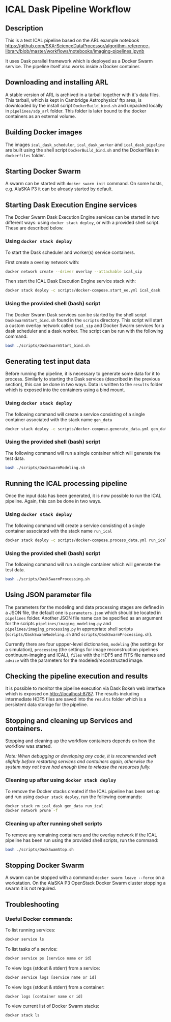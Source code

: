 # ICAL Dask Pipeline Workflow

## Description

This is a test ICAL pipeline based on the ARL example notebook
<https://github.com/SKA-ScienceDataProcessor/algorithm-reference-library/blob/master/workflows/notebooks/imaging-pipelines.ipynb>

It uses Dask parallel framework which is deployed as a Docker Swarm service.
The pipeline itself also works inside a Docker container.

## Downloading and installing ARL

A stable version of ARL is archived in a tarball together with it's data files.
This tarball, which is kept in Cambridge Astrophysics' ftp area, is downloaded
by the install script `DockerBuild_bind.sh` and unpacked locally in
`pipelines/sdp_arl` folder. This folder is later bound to the docker
containers as an external volume.

## Building Docker images

The images `ical_dask_scheduler`, `ical_dask_worker` and `ical_dask_pipeline`
are built using the shell script `DockerBuild_bind.sh` and the Dockerfiles
in `dockerfiles` folder.

## Starting Docker Swarm

A swarm can be started with `docker swarm init` command. On some hosts, e.g. AlaSKA P3 it can be already started by default.

## Starting Dask Execution Engine services

The Docker Swarm Dask Execution Engine services can be started in two different
ways: using `docker stack deploy`, or with a provided shell script. These
are described below.

### Using `docker stack deploy`

To start the Dask scheduler and worker(s) service containers.

First create a overlay network with:

```bash
docker network create --driver overlay --attachable ical_sip
```

Then start the ICAL Dask Execution Engine service stack with:

```bash
docker stack deploy -c scripts/docker-compose.start_ee.yml ical_dask
```

### Using the provided shell (bash) script

The Docker Swarm Dask services can be started by the shell script
`DaskSwarmStart_bind.sh` found in the `scripts` directory. This script will
start a custom overlay network called `ical_sip` and Docker Swarm services for
a dask scheduler and a dask worker. The script can be run with the following
command:

```bash
bash ./scripts/DaskSwarmStart_bind.sh
```

## Generating test input data

Before running the pipeline, it is necessary to generate some data for it to
process. Similarly to starting the Dask services (described in the previous
section), this can be done in two ways. Data is written to the `results`
folder which is exposed into the containers using a bind mount.


### Using `docker stack deploy`

The following command will create a service consisting of a single container
associated with the stack name `gen_data`

```bash
docker stack deploy -c scripts/docker-compose.generate_data.yml gen_data
```

### Using the provided shell (bash) script

The following command will run a single container which will generate the test
data.

```bash
bash ./scripts/DaskSwarmModeling.sh
```

## Running the ICAL processing pipeline

Once the input data has been generated, it is now possible to run the
ICAL pipeline. Again, this can be done in two ways.

### Using `docker stack deploy`

The following command will create a service consisting of a single container
associated with the stack name `run_ical`

```bash
docker stack deploy -c scripts/docker-compose.process_data.yml run_ical
```

### Using the provided shell (bash) script

The following command will run a single container which will generate the test
data.

```bash
bash ./scripts/DaskSwarmProcessing.sh
```

## Using JSON parameter file

The parameters for the modeling and data processing stages are defined in a JSON file,
the default one is `parameters.json` which should be located in `pipelines` folder. Another
JSON file name can be specified as an argument for the scripts `pipelines/imaging_modeling.py` and
`pipelines/imaging_processing.py` in appropriate shell scripts (`scripts/DaskSwarmModeling.sh` and
`scripts/DaskSwarmProcessing.sh`).

Currently there are four uppper-level dictionaries, `modeling` (the settings for a simulation), `processing` 
(the settings for image reconstruction pipelines continuum-imaging and ICAL), `files` with the HDF5 and FITS file names 
and `advice` with the parameters for the modeled/reconstructed image.

## Checking the pipeline execution and results

It is possible to monitor the pipeline execution via Dask Bokeh web
interface which is exposed on <http://localhost:8787>. The results including
intermediate HDF5 files are saved into the `results` folder which is a
persistent data storage for the pipeline.

## Stopping and cleaning up Services and containers.

Stopping and cleaning up the workflow containers depends on how the workflow
was started.

*Note: When debugging or developing any code, it is recommended wait slightly
before restarting services and containers again, otherwise the system may not
have had enough time to release the resources fully.*

### Cleaning up after using `docker stack deploy`

To remove the Docker stacks created if the ICAL pipeline has been set up and
run using `docker stack deploy`, run the following commands:

```bash
docker stack rm ical_dask gen_data run_ical
docker network prune -f
```

### Cleaning up after running shell scripts

To remove any remaining containers and the overlay network if the ICAL
pipeline has been run using the provided shell scripts, run the command:

```bash
bash ./scripts/DaskSwamStop.sh
```

## Stopping Docker Swarm

A swarm can be stopped with a command `docker swarm leave --force` on a workstation. On the AlaSKA P3 OpenStack Docker Swarm cluster stopping a swarm it is not required.

## Troubleshooting


### Useful Docker commands:

To list running services:

```bash
docker service ls
```

To list tasks of a service:

```bash
docker service ps [service name or id]
```

To view logs (stdout & stderr) from a service:

```bash
docker service logs [service name or id]
```

To view logs (stdout & stderr) from a container:


```bash
docker logs [container name or id]
```

To view current list of Docker Swarm stacks:

```bash
docker stack ls
```
